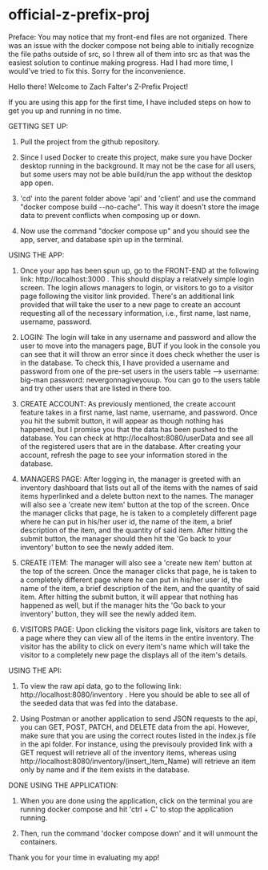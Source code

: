 # official-z-prefix-proj

Preface: You may notice that my front-end files are not organized. There was an issue with the docker compose not being able to initially recognize the file paths outside of src, so I threw all of them into src as that was the easiest solution to continue making progress. Had I had more time, I would've tried to fix this. Sorry for the inconvenience.

Hello there! Welcome to Zach Falter's Z-Prefix Project!

If you are using this app for the first time, I have included steps on how to get you up and running in no time.

GETTING SET UP:
1. Pull the project from the github repository.

2. Since I used Docker to create this project, make sure you have Docker desktop running in the background. It may not be the case for all users, but some users may not be able build/run the app without the desktop app open.

3. 'cd' into the parent folder above 'api' and 'client' and use the command "docker compose build --no-cache". This way it doesn't store the image data to prevent conflicts when composing up or down.

4. Now use the command "docker compose up" and you should see the app, server, and database spin up in the terminal.

USING THE APP:
1. Once your app has been spun up, go to the FRONT-END at the following link: http://localhost:3000 . This should display a relatively simple login screen. The login allows managers to login, or visitors to go to a visitor page following the visitor link provided. There's an additional link provided that will take the user to a new page to create an account requesting all of the necessary information, i.e., first name, last name, username, password.

2. LOGIN: The login will take in any username and password and allow the user to move into the managers page, BUT if you look in the console you can see that it will throw an error since it does check whether the user is in the database. To check this, I have provided a username and password from one of the pre-set users in the users table --> username: big-man  password: nevergonnagiveyouup. You can go to the users table and try other users that are listed in there too.

3. CREATE ACCOUNT: As previously mentioned, the create account feature takes in a first name, last name, username, and password. Once you hit the submit button, it will appear as though nothing has happened, but I promise you that the data has been pushed to the database. You can check at http://localhost:8080/userData and see all of the registered users that are in the database. After creating your account, refresh the page to see your information stored in the database.

4. MANAGERS PAGE: After logging in, the manager is greeted with an inventory dashboard that lists out all of the items with the names of said items hyperlinked and a delete button next to the names. The manager will also see a 'create new item' button at the top of the screen. Once the manager clicks that page, he is taken to a completely different page where he can put in his/her user id, the name of the item, a brief description of the item, and the quantity of said item. After hitting the submit button, the manager should then hit the 'Go back to your inventory' button to see the newly added item.

5. CREATE ITEM: The manager will also see a 'create new item' button at the top of the screen. Once the manager clicks that page, he is taken to a completely different page where he can put in his/her user id, the name of the item, a brief description of the item, and the quantity of said item. After hitting the submit button, it will appear that nothing has happened as well, but if the manager hits the 'Go back to your inventory' button, they will see the newly added item.

6. VISITORS PAGE: Upon clicking the visitors page link, visitors are taken to a page where they can view all of the items in the entire inventory. The visitor has the ability to click on every item's name which will take the visitor to a completely new page the displays all of the item's details.

USING THE API:
1. To view the raw api data, go to the following link: http://localhost:8080/inventory . Here you should be able to see all of the seeded data that was fed into the database.

2. Using Postman or another application to send JSON requests to the api, you can GET, POST, PATCH, and DELETE data from the api. However, make sure that you are using the correct routes listed in the index.js file in the api folder. For instance, using the previsouly provided link with a GET request will retrieve all of the inventory items, whereas using http://localhost:8080/inventory/(insert_Item_Name) will retrieve an item only by name and if the item exists in the database.

DONE USING THE APPLICATION:
1. When you are done using the application, click on the terminal you are running docker compose and hit 'ctrl + C' to stop the application running.

2. Then, run the command 'docker compose down' and it will unmount the containers.

Thank you for your time in evaluating my app!
